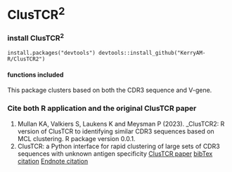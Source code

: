 # ClusTCR<sup>2<sup>

### install ClusTCR<sup>2<sup>
`
install.packages("devtools")
devtools::install_github("KerryAM-R/ClusTCR2")
`

#### functions included
This package clusters based on both the CDR3 sequence and V-gene. 

### Cite both R application and the original ClusTCR paper

1. Mullan KA, Valkiers S, Laukens K and Meysman P (2023). _ClusTCR2: R version of ClusTCR to identifying similar CDR3 sequences based on MCL clustering. R package version 0.0.1.
2. ClusTCR: a Python interface for rapid clustering of large sets of CDR3 sequences with unknown antigen specificity <a href="https://academic.oup.com/bioinformatics/article/37/24/4865/6300511" target="_blank">ClusTCR paper</a>
<a href="https://scholar.googleusercontent.com/scholar.bib?q=info:QySlpXChBeQJ:scholar.google.com/&output=citation&scisdr=CpvMDYKFEPrq5YP1Gdc:AJ9-iYsAAAAAZCPzAdfpB9hUzku6qmKWp2kELgA&scisig=AJ9-iYsAAAAAZCPzAXz53IXqD63gEjbXjRmLkXU&scisf=4&ct=citation&cd=-1&hl=en" target="_blank">bibTex citation</a>
<a href="https://scholar.googleusercontent.com/scholar.enw?q=info:QySlpXChBeQJ:scholar.google.com/&output=citation&scisdr=CpvMDYKFEPrq5YP1Gdc:AJ9-iYsAAAAAZCPzAdfpB9hUzku6qmKWp2kELgA&scisig=AJ9-iYsAAAAAZCPzAXz53IXqD63gEjbXjRmLkXU&scisf=3&ct=citation&cd=-1&hl=en" target="_blank">Endnote citation</a>
